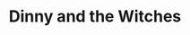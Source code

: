 ---
title: Dinny and the Witches
year: 1968
opening_date: 1968-01-12
closing_date: 1968-01-27
layout: productions
image:
image_caption:
image_credit:
playbill:
category:
Theatre: Theatre Jacksonville
Venue: Little Theatre
cast:
  Dawn: Jane Boyd
  Chloe: Linda Richter
  Bubbles: Harriet Miltenberg
  Ben: Andy Liliskis
  Jake: Ham Waddell
  Stonehenge: Robert Smith
  Tom: John L. Walker
  Dick: William Scott Thornton
  Harry: Joe Cole
  Dinny: James Aust
  Amy: Robin Yancey
  Luella: Tina Wilson
  Ulga: Carol Lucas
  Zenobia: Katherine Smith
crew:
  Director: Robert Knowels
  Scenic Design: Phil Fitzpatrick
  Stage Manager: Al Gimbel
  Assistant Stage Manager: Jan Davis
  Lighting: 
    - Bill Bacon
    - Ron Griffis
  Sound: 
    - Maria Alarcon
    - Marge Rocca
  Costumes: 
    - Gwen Nearhoof
    - Jean Fullerton
  Properties: 
    - Gladys Dale
    - John Adams
    - Sherell Minor
  Make-up: 
    - Terry McIntire
    - Robert Smith
  Set Construction: 
    - Bill Bacon
    - Nancy Fitzpatrick
    - Marge Rocca
    - Chuck Wilson
    - Jim Leonard
external_links:
---